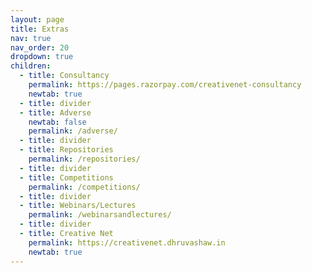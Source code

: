 ```yaml
---
layout: page
title: Extras
nav: true
nav_order: 20
dropdown: true
children:
  - title: Consultancy
    permalink: https://pages.razorpay.com/creativenet-consultancy
    newtab: true
  - title: divider
  - title: Adverse
    newtab: false
    permalink: /adverse/
  - title: divider
  - title: Repositories
    permalink: /repositories/
  - title: divider
  - title: Competitions
    permalink: /competitions/
  - title: divider
  - title: Webinars/Lectures
    permalink: /webinarsandlectures/
  - title: divider
  - title: Creative Net
    permalink: https://creativenet.dhruvashaw.in
    newtab: true
---
```

